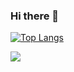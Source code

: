 ### Hi there 👋

[![Top Langs](https://github-readme-stats.vercel.app/api/top-langs/?username=pjpure&layout=compact)](https://github.com/anuraghazra/github-readme-stats)

![](https://visitor-badge.laobi.icu/badge?page_id=pjpure)

